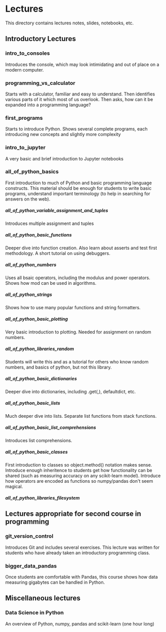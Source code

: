 # Lectures
This directory contains lectures notes, slides, notebooks, etc.

## Introductory Lectures

### intro_to_consoles
Introduces the console, which may look intimidating and out of place on a modern computer.

### programming_vs_calculator
Starts with a calculator, familiar and easy to understand. Then identifies various parts of it which most of us overlook. Then asks, how can it be expanded into a programming language?

### first_programs
Starts to introduce Python. Shows several complete programs, each introducing new concepts and slightly more complexity

### intro_to_jupyter
A very basic and brief introduction to Jupyter notebooks

### all_of_python_basics
First introduction to much of Python and basic programming language constructs. This material should be enough for students to write basic programs, understand important terminology (to help in searching for answers on the web).

##### all_of_python_variable_assignment_and_tuples
Introduces multiple assignment and tuples

##### all_of_python_basic_functions
Deeper dive into function creation. Also learn about asserts and test first methodology. A short tutorial on using debuggers.

##### all_of_python_numbers
Uses all bsaic operators, including the modulus and power operators. Shows how mod can be used in algorithms.

##### all_of_python_strings
Shows how to use many popular functions and string formatters.

##### all_of_python_basic_plotting
Very basic introduction to plotting. Needed for assignment on random numbers.

##### all_of_python_libraries_random
Students will write this and as a tutorial for others who know random numbers, and basics of python, but not this library.

##### all_of_python_basic_dictionaries
Deeper dive into dictionaries, including .get(,), defaultdict, etc.

##### all_of_python_basic_lists
Much deeper dive into lists. Separate list functions from stack functions.

##### all_of_python_basic_list_comprehensions
Introduces list comprehensions.

##### all_of_python_basic_classes
First introduction to classes so object.method() notation makes sense. Introduce enough inheritence to students get how functionality can be shared (such as measuring accuracy on any scikit-learn model). Introduce how operators are encoded as functions so numpy/pandas don't seem magical.

##### all_of_python_libraries_filesystem

## Lectures appropriate for second course in programming

### git_version_control
Introduces Git and includes several exercises. This lecture was written for students who have already taken an introductory programming class.

### bigger_data_pandas
Once students are comfortable with Pandas, this course shows how data measuring gigabytes can be handled in Python.

## Miscellaneous lectures

### Data Science in Python
An overview of Python, numpy, pandas and scikit-learn (one hour long)
